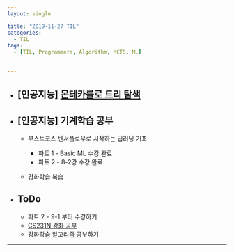 ```yaml
---
layout: single

title: "2019-11-27 TIL"
categories:
  - TIL
tags:
  - [TIL, Programmers, Algorithm, MCTS, ML]

 
---
```




- ## [인공지능] [몬테카를로 트리 탐색](/AI/Monte-Carlo-Tree-Search/)

  
  
- ## [인공지능] 기계학습 공부

  - 부스트코스 텐서플로우로 시작하는 딥러닝 기초
  
    - 파트 1 - Basic ML 수강 완료
    - 파트 2 - 8-2강 수강 완료
    
  - 강화학습 복습
    
    
  
  
  
- ## ToDo

  - 파트 2 - 9-1 부터 수강하기
  - [CS231N 강좌 공부](http://cs231n.stanford.edu/syllabus.html)
  - 강화학습 알고리즘 공부하기

------

